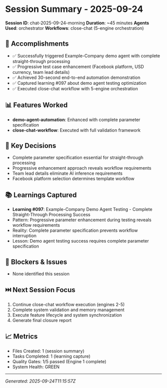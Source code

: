 # Session Summary - 2025-09-24

**Session ID**: chat-2025-09-24-morning
**Duration**: ~45 minutes
**Agents Used**: orchestrator
**Workflows**: close-chat (5-engine orchestration)

## 🎯 Accomplishments
- ✅ Successfully triggered Example-Company demo agent with complete straight-through processing
- ✅ Progressive test case enhancement (Facebook platform, USD currency, team lead details)
- ✅ Achieved 30-second end-to-end automation demonstration
- ✅ Captured learning #097 about demo agent testing optimization
- ✅ Executed close-chat workflow with 5-engine orchestration

## 📊 Features Worked
- **demo-agent-automation**: Enhanced with complete parameter specification
- **close-chat-workflow**: Executed with full validation framework

## 🧠 Key Decisions
- Complete parameter specification essential for straight-through processing
- Progressive enhancement approach reveals workflow requirements
- Team lead details eliminate AI inference requirements
- Facebook platform selection determines template workflow

## 📚 Learnings Captured
- **Learning #097**: Example-Company Demo Agent Testing - Complete Straight-Through Processing Success
- Pattern: Progressive parameter enhancement during testing reveals workflow requirements
- Reality: Complete parameter specification prevents workflow interruption
- Lesson: Demo agent testing success requires complete parameter specification

## 🚧 Blockers & Issues
- None identified this session

## ⏭️ Next Session Focus
1. Continue close-chat workflow execution (engines 2-5)
2. Complete system validation and memory management
3. Execute feature lifecycle and system synchronization
4. Generate final closure report

## 📈 Metrics
- Files Created: 1 (session summary)
- Tasks Completed: 1 (learning capture)
- Quality Gates: 1/5 passed (Engine 1 complete)
- System Health: GREEN

---
*Generated: 2025-09-24T11:15:57Z*
